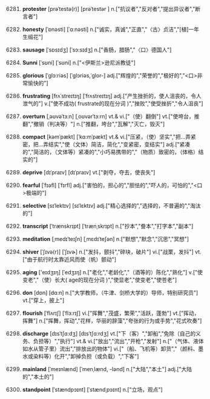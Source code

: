 6281. **protester**
[prəˈtestə(r)]  [prəˈtestər ]
n.["抗议者","反对者","提出异议者","断言者"]  

6282. **honesty**
[ˈɒnəsti]  [ˈɑ:nəsti]
n.["诚实，真诚","正直","〈古〉贞洁","[植]一年生缎花"]  

6283. **sausage**
[ˈsɒsɪdʒ]  [ˈsɔ:sɪdʒ]
n.["香肠，腊肠","〈口〉德国人"]  

6284. **Sunni**
[ˈsʊni]  [ˈsʊni]
n.["<伊斯兰>逊尼派教徒"]  

6285. **glorious**
[ˈglɔ:riəs]  [ˈɡlɔriəs,ˈɡlor-]
adj.["辉煌的","荣誉的","极好的","<口>非常愉快的"]  

6286. **frustrating**
[frʌˈstreɪtɪŋ]  [ˈfrʌstreɪtɪŋ]
adj.["产生挫折的，使人沮丧的，令人泄气的"]  v.["使不成功( frustrate的现在分词 )","挫败","使受挫折","令人沮丧"]  

6287. **overturn**
[ˌəʊvəˈtɜ:n]  [ˌoʊvərˈtɜ:rn]
vt.& vi.["（使）翻倒"]  vt.["使垮台，推翻","撤销（判决等）"]  n.["推翻，垮台","瓦解","灭亡，毁灭"]  

6288. **compact**
[kəmˈpækt]  [ˈkɑ:mˈpækt]
vt.& vi.["压紧，（使）坚实","把…弄紧密，把…弄结实","使（文体）简洁，简化","变紧密，变结实"]  adj.["紧凑的","简洁的，（文体等）紧凑的","小巧易携带的","（物质）致密的，（体格）结实的"]  

6289. **deprive**
[dɪˈpraɪv]  [dɪˈpraɪv]
vt.["剥夺，夺去，使丧失"]  

6290. **fearful**
[ˈfɪəfl]  [ˈfɪrfl]
adj.["害怕的，担心的","胆怯的","吓人的，可怕的","<口>极端的"]  

6291. **selective**
[sɪˈlektɪv]  [sɪˈlɛktɪv]
adj.["精心选择的","选择的，不普遍的","淘汰的"]  

6292. **transcript**
[ˈtrænskrɪpt]  [ˈtrænˌskrɪpt]
n.["抄本","誊本","打字本","副本"]  

6293. **meditation**
[ˌmedɪˈteɪʃn]  [ˌmɛdɪˈteʃən]
n.["默想","默念","沉思","冥想"]  

6294. **shiver**
[ˈʃɪvə(r)]  [ˈʃɪvɚ]
n.["发抖，颤抖","碎块，破片"]  vi.["战栗，发抖"]  vt.["由于航行时太靠近风而使（帆）颤动"]  

6295. **aging**
['eɪdʒɪŋ]  [ˈedʒɪŋ]
n.["老化","老龄化","（酒等的）陈化","熟化"]  v.["使变老","（使）长大( age的现在分词 )","使显老","使变老","使苍老"]  

6296. **don**
[dɒn]  [dɑ:n]
n.["大学教师，（牛津、剑桥大学的）导师，特别研究员"]  vt.["穿上，披上"]  

6297. **flourish**
[ˈflʌrɪʃ]  [ˈflɜ:rɪʃ]
vi.["挥舞","茂盛，繁荣","活跃，蓬勃"]  vt.["挥动，挥舞"]  n.["挥舞，挥动","花样，华丽的辞藻","夸张的行为或手势","花式吹奏"]  

6298. **discharge**
[dɪsˈtʃɑ:dʒ]  [dɪsˈtʃɑ:rdʒ]
vt.["下（客）","卸船","免除（自己的义务、负担等）","执行"]  vt.& vi.["放出","流出","开枪","发射"]  n.["（气体、液体如水从管子里）流出","排放出的物体"]  vi.["（船、飞机等）卸货","（颜料、墨水或染料等）化开","卸掉负担（或负载）","下客"]  

6299. **mainland**
[ˈmeɪnlænd]  [ˈmenˌlænd, -lənd]
n.["大陆","本土"]  adj.["大陆的","本土的"]  

6300. **standpoint**
[ˈstændpɔɪnt]  [ˈstændˌpɔɪnt]
n.["立场，观点"]  

